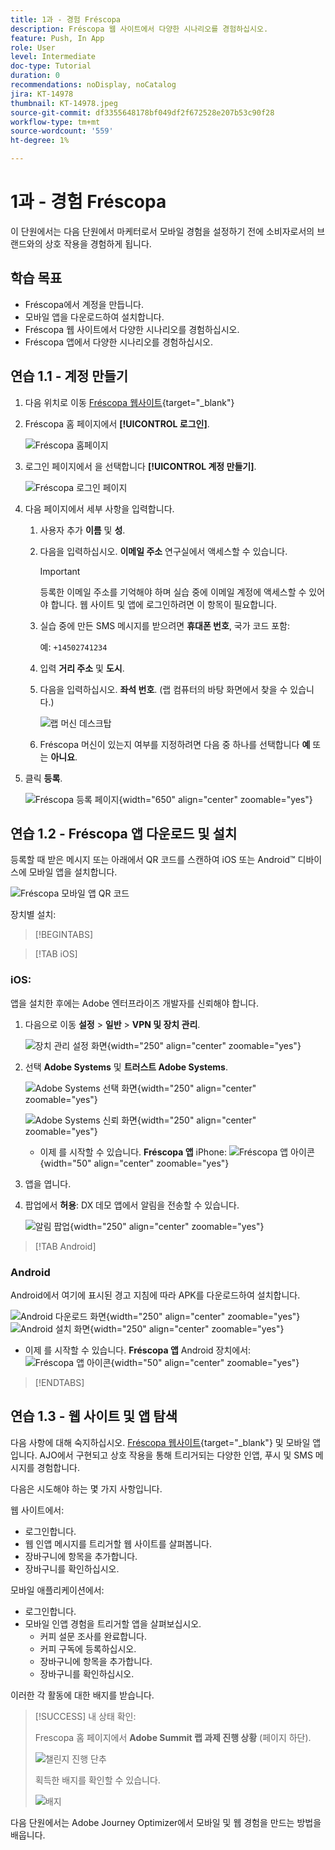 ```yaml
---
title: 1과 - 경험 Fréscopa
description: Fréscopa 웹 사이트에서 다양한 시나리오를 경험하십시오.
feature: Push, In App
role: User
level: Intermediate
doc-type: Tutorial
duration: 0
recommendations: noDisplay, noCatalog
jira: KT-14978
thumbnail: KT-14978.jpeg
source-git-commit: df3355648178bf049df2f672528e207b53c90f28
workflow-type: tm+mt
source-wordcount: '559'
ht-degree: 1%

---
```



# 1과 - 경험 Fréscopa

이 단원에서는 다음 단원에서 마케터로서 모바일 경험을 설정하기 전에 소비자로서의 브랜드와의 상호 작용을 경험하게 됩니다.

## 학습 목표

* Fréscopa에서 계정을 만듭니다.
* 모바일 앱을 다운로드하여 설치합니다.
* Fréscopa 웹 사이트에서 다양한 시나리오를 경험하십시오.
* Fréscopa 앱에서 다양한 시나리오를 경험하십시오.

## 연습 1.1 - 계정 만들기

1. 다음 위치로 이동 [Fréscopa 웹사이트](https://dsn.adobe.com/p/adobe-summit-2024?token=eyJhbGciOiJIUzI1NiIsInR5cCI6IkpXVCJ9.eyJpZCI6ImFub255bW91cyIsImVtYWlsIjoiYW5vbnltb3VzQGFkb2JlLmNvbSIsImlzc3VlciI6InNoYXJlZC1saW5rIiwiYXJnb24iOnsiYWNjZXNzIjoicmVhZC1wcm9qZWN0IiwicHJvamVjdElkIjoiYWRvYmUtc3VtbWl0LTIwMjQifSwiaWF0IjoxNzA5NjAyMzQzLCJleHAiOjE3MTE0MTY3NDN9.V3zEKnVL3vGpPqr_34XjnJ5PSYKApYviBE02zyBalsY){target="_blank"}

1. Fréscopa 홈 페이지에서 **[!UICONTROL 로그인]**.

   ![Fréscopa 홈페이지](/help/summit/l820-lab-workbook/assets/1-1-1-frescopa-homepage.png "Fréscopa 홈페이지")

1. 로그인 페이지에서 을 선택합니다 **[!UICONTROL 계정 만들기]**.

   ![Fréscopa 로그인 페이지](/help/summit/l820-lab-workbook/assets/1-1-2-frescopa-sign-in-page.png "Fréscopa 로그인")

1. 다음 페이지에서 세부 사항을 입력합니다.

   1. 사용자 추가 **이름** 및 **성**.

   1. 다음을 입력하십시오. **이메일 주소** 연구실에서 액세스할 수 있습니다.

      >[!IMPORTANT]
      > 등록한 이메일 주소를 기억해야 하며 실습 중에 이메일 계정에 액세스할 수 있어야 합니다. 웹 사이트 및 앱에 로그인하려면 이 항목이 필요합니다.

   1. 실습 중에 만든 SMS 메시지를 받으려면 **휴대폰 번호**, 국가 코드 포함:

      예: `+14502741234`

   1. 입력 **거리 주소** 및 **도시**.

   1. 다음을 입력하십시오. **좌석 번호**. (랩 컴퓨터의 바탕 화면에서 찾을 수 있습니다.)

      ![랩 머신 데스크탑](/help/summit/l820-lab-workbook/assets/locate-seat-number.png)

   1. Fréscopa 머신이 있는지 여부를 지정하려면 다음 중 하나를 선택합니다 **예** 또는 **아니요**.

1. 클릭 **등록**.

   ![Fréscopa 등록 페이지](/help/summit/l820-lab-workbook/assets/1-1-3-frescopa-registration-page.png){width="650" align="center" zoomable="yes"}

## 연습 1.2 - Fréscopa 앱 다운로드 및 설치

등록할 때 받은 메시지 또는 아래에서 QR 코드를 스캔하여 iOS 또는 Android™ 디바이스에 모바일 앱을 설치합니다.

![Fréscopa 모바일 앱 QR 코드](/help/summit/l820-lab-workbook/assets/1-2-1-qr-codes.png "Fréscopa 모바일 앱 QR 코드")

장치별 설치:

>[!BEGINTABS]

>[!TAB iOS]

### iOS:

앱을 설치한 후에는 Adobe 엔터프라이즈 개발자를 신뢰해야 합니다.

1. 다음으로 이동 **설정** > **일반** > **VPN 및 장치 관리**.

   ![장치 관리 설정 화면](/help/summit/l820-lab-workbook/assets/1-2-2-device-management-screen.PNG "장치 관리 설정 화면"){width="250" align="center" zoomable="yes"}

1. 선택 **Adobe Systems** 및 **트러스트 Adobe Systems**.

   ![Adobe Systems 선택 화면](/help/summit/l820-lab-workbook/assets/1-2-3-adobe-systems.PNG "Adobe Systems 선택 화면"){width="250" align="center" zoomable="yes"}
   <br>

   ![Adobe Systems 신뢰 화면](/help/summit/l820-lab-workbook/assets/1-2-4-trust-adobe.PNG){width="250" align="center" zoomable="yes"}

   * 이제 를 시작할 수 있습니다. **Fréscopa 앱** iPhone: ![Fréscopa 앱 아이콘](/help/summit/l820-lab-workbook/assets/1-2-app-icon.png){width="50" align="center" zoomable="yes"}


1. 앱을 엽니다.

1. 팝업에서 **허용**: DX 데모 앱에서 알림을 전송할 수 있습니다.

   ![알림 팝업](/help/summit/l820-lab-workbook/assets/1-2-allow-notifications.png){width="250" align="center" zoomable="yes"}

>[!TAB Android]

### Android

Android에서 여기에 표시된 경고 지침에 따라 APK를 다운로드하여 설치합니다.

![Android 다운로드 화면](/help/summit/l820-lab-workbook/assets/1-2-5-android-download.jpg "Android 다운로드 화면"){width="250" align="center" zoomable="yes"}
<br>
![Android 설치 화면](/help/summit/l820-lab-workbook/assets/1-2-6-android-installation.jpg){width="250" align="center" zoomable="yes"}

* 이제 를 시작할 수 있습니다. **Fréscopa 앱** Android 장치에서: ![Fréscopa 앱 아이콘](/help/summit/l820-lab-workbook/assets/1-2-app-icon.png){width="50" align="center" zoomable="yes"}

>[!ENDTABS]

## 연습 1.3 - 웹 사이트 및 앱 탐색

다음 사항에 대해 숙지하십시오. [Fréscopa 웹사이트](https://dsn.adobe.com/web/adobe-summit-2024?token=eyJhbGciOiJIUzI1NiIsInR5cCI6IkpXVCJ9.eyJpZCI6ImFub255bW91cyIsImVtYWlsIjoiYW5vbnltb3VzQGFkb2JlLmNvbSIsImlzc3VlciI6InNoYXJlZC1saW5rIiwiYXJnb24iOnsiYWNjZXNzIjoicmVhZC1wcm9qZWN0IiwicHJvamVjdElkIjoiYWRvYmUtc3VtbWl0LTIwMjQifSwiaWF0IjoxNzA4NjQyNTU4LCJleHAiOjE3MTA0NTY5NTh9.m4N8Bs5ZB1jYbUSdl1B6MaYJvUiolIYI_T_TcR-xMfU){target="_blank"} 및 모바일 앱입니다. AJO에서 구현되고 상호 작용을 통해 트리거되는 다양한 인앱, 푸시 및 SMS 메시지를 경험합니다.

다음은 시도해야 하는 몇 가지 사항입니다.

웹 사이트에서:

* 로그인합니다.
* 웹 인앱 메시지를 트리거할 웹 사이트를 살펴봅니다.
* 장바구니에 항목을 추가합니다.
* 장바구니를 확인하십시오.

모바일 애플리케이션에서:

* 로그인합니다.
* 모바일 인앱 경험을 트리거할 앱을 살펴보십시오.
   * 커피 설문 조사를 완료합니다.
   * 커피 구독에 등록하십시오.
   * 장바구니에 항목을 추가합니다.
   * 장바구니를 확인하십시오.

이러한 각 활동에 대한 배지를 받습니다.

>[!SUCCESS]
>내 상태 확인:
>
>Frescopa 홈 페이지에서 **Adobe Summit 랩 과제 진행 상황** (페이지 하단).
> 
>  ![챌린지 진행 단추](/help/summit/l820-lab-workbook/assets/1-3-challenge-progress-button.png)
>
> 획득한 배지를 확인할 수 있습니다.
> 
> ![배지](/help/summit/l820-lab-workbook/assets/1-3-badges.png)

다음 단원에서는 Adobe Journey Optimizer에서 모바일 및 웹 경험을 만드는 방법을 배웁니다.

[def]: /help/summit/l820-lab-workbook/assets/1-2-4-trust-adobe.PNG
